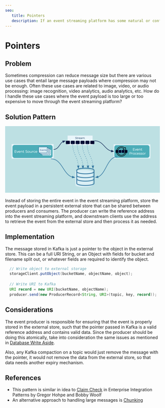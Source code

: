 ```yaml
---
seo:
   title: Pointers
   description: If an event streaming platform has some natural or configured size limit for the events, instead of storing the entire event, just store the pointer
---
```


# Pointers

## Problem

Sometimes compression can reduce message size but there are various use cases that entail large message payloads where compression may not be enough.
Often these use cases are related to image, video, or audio processing: image recognition, video analytics, audio analytics, etc.
How do I handle these use cases where the event payload is too large or too expensive to move through the event streaming platform?

## Solution Pattern

![pointers](../img/pointers.png)

Instead of storing the entire event in the event streaming platform, store the event payload in a persistent external store that can be shared between producers and consumers.
The producer can write the reference address into the event streaming platform, and downstream clients use the address to retrieve the event from the external store and then process it as needed.

## Implementation

The message stored in Kafka is just a pointer to the object in the external store.
This can be a full URI String, or an Object with fields for bucket and filename split out, or whatever fields are required to identify the object.

```java
  // Write object to external storage
  storageClient.putObject(bucketName, objectName, object);

  // Write URI to Kafka
  URI record = new URI(bucketName, objectName);
  producer.send(new ProducerRecord<String, URI>(topic, key, record));
```

## Considerations

The event producer is responsible for ensuring that the event is properly stored in the external store, such that the pointer passed in Kafka is a valid reference address and contains valid data.
Since the producer should be doing this atomically, take into consideration the same issues as mentioned in [Database Write Aside](../event-source/database-write-aside.md).

Also, any Kafka compaction on a topic would just remove the message with the pointer, it would not remove the data from the external store, so that data needs another expiry mechanism.

## References
* This pattern is similar in idea to [Claim Check](https://www.enterpriseintegrationpatterns.com/patterns/messaging/StoreInLibrary.html) in Enterprise Integration Patterns by Gregor Hohpe and Bobby Woolf
* An alternative approach to handling large messages is [Chunking](../event-processing/chunking.md)
